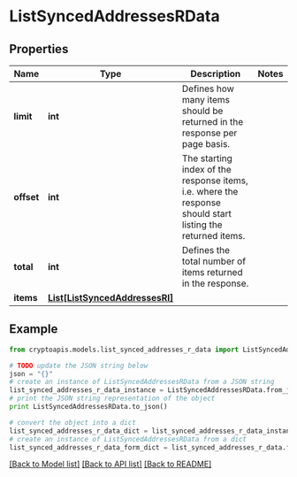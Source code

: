 # ListSyncedAddressesRData


## Properties
Name | Type | Description | Notes
------------ | ------------- | ------------- | -------------
**limit** | **int** | Defines how many items should be returned in the response per page basis. | 
**offset** | **int** | The starting index of the response items, i.e. where the response should start listing the returned items. | 
**total** | **int** | Defines the total number of items returned in the response. | 
**items** | [**List[ListSyncedAddressesRI]**](ListSyncedAddressesRI.md) |  | 

## Example

```python
from cryptoapis.models.list_synced_addresses_r_data import ListSyncedAddressesRData

# TODO update the JSON string below
json = "{}"
# create an instance of ListSyncedAddressesRData from a JSON string
list_synced_addresses_r_data_instance = ListSyncedAddressesRData.from_json(json)
# print the JSON string representation of the object
print ListSyncedAddressesRData.to_json()

# convert the object into a dict
list_synced_addresses_r_data_dict = list_synced_addresses_r_data_instance.to_dict()
# create an instance of ListSyncedAddressesRData from a dict
list_synced_addresses_r_data_form_dict = list_synced_addresses_r_data.from_dict(list_synced_addresses_r_data_dict)
```
[[Back to Model list]](../README.md#documentation-for-models) [[Back to API list]](../README.md#documentation-for-api-endpoints) [[Back to README]](../README.md)


